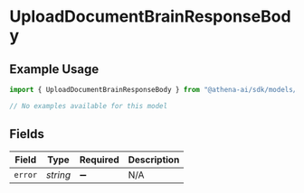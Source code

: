 # UploadDocumentBrainResponseBody

## Example Usage

```typescript
import { UploadDocumentBrainResponseBody } from "@athena-ai/sdk/models/errors";

// No examples available for this model
```

## Fields

| Field              | Type               | Required           | Description        |
| ------------------ | ------------------ | ------------------ | ------------------ |
| `error`            | *string*           | :heavy_minus_sign: | N/A                |